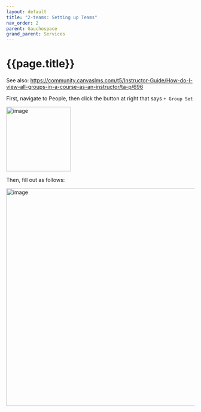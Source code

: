 ```yaml
---
layout: default
title: "2-teams: Setting up Teams"
nav_order: 2
parent: Gauchospace
grand_parent: Services
---
```



# {{page.title}}

See also: <https://community.canvaslms.com/t5/Instructor-Guide/How-do-I-view-all-groups-in-a-course-as-an-instructor/ta-p/696>

First, navigate to People, then click the button at right that says `+ Group Set`

<img width="172" alt="image" src="https://github.com/ucsb-cs156/cs156-guide/assets/1119017/e58cc6a3-daf6-483d-aa13-74b5a5c405c8">

Then, fill out as follows:

<img width="580" alt="image" src="https://github.com/ucsb-cs156/cs156-guide/assets/1119017/c620e085-280d-4762-8f80-cd1acbc67067">

